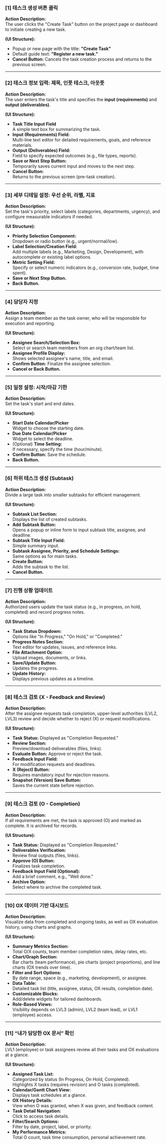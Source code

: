 ### [1] 테스크 생성 버튼 클릭  
**Action Description:**  
The user clicks the "Create Task" button on the project page or dashboard to initiate creating a new task.  

**(UI Structure):**  
- Popup or new page with the title: **"Create Task"**  
- Default guide text: **"Register a new task."**  
- **Cancel Button:** Cancels the task creation process and returns to the previous screen.  

---

### [2] 테스크 정보 입력: 제목, 인풋 테스크, 아웃풋  
**Action Description:**  
The user enters the task's title and specifies the **input (requirements)** and **output (deliverables)**.  

**(UI Structure):**  
- **Task Title Input Field**  
  A simple text box for summarizing the task.  
- **Input (Requirements) Field:**  
  Multi-line text editor for detailed requirements, goals, and reference materials.  
- **Output (Deliverables) Field:**  
  Field to specify expected outcomes (e.g., file types, reports).  
- **Save or Next Step Button:**  
  Temporarily saves current input and moves to the next step.  
- **Cancel Button:**  
  Returns to the previous screen (pre-task creation).  

---

### [3] 세부 디테일 설정: 우선 순위, 라벨, 지표  
**Action Description:**  
Set the task's priority, select labels (categories, departments, urgency), and configure measurable indicators if needed.  

**(UI Structure):**  
- **Priority Selection Component:**  
  Dropdown or radio button (e.g., urgent/normal/low).  
- **Label Selection/Creation Field:**  
  Add multiple labels (e.g., Marketing, Design, Development), with autocomplete or existing label options.  
- **Metric Setting Field:**  
  Specify or select numeric indicators (e.g., conversion rate, budget, time spent).  
- **Save or Next Step Button.**  
- **Back Button.**  

---

### [4] 담당자 지정  
**Action Description:**  
Assign a team member as the task owner, who will be responsible for execution and reporting.  

**(UI Structure):**  
- **Assignee Search/Selection Box:**  
  Select or search team members from an org chart/team list.  
- **Assignee Profile Display:**  
  Shows selected assignee's name, title, and email.  
- **Confirm Button:** Finalize the assignee selection.  
- **Cancel or Back Button.**  

---

### [5] 일정 설정: 시작/마감 기한  
**Action Description:**  
Set the task's start and end dates.  

**(UI Structure):**  
- **Start Date Calendar/Picker**  
  Widget to choose the starting date.  
- **Due Date Calendar/Picker**  
  Widget to select the deadline.  
- (Optional) **Time Setting:**  
  If necessary, specify the time (hour/minute).  
- **Confirm Button:** Save the schedule.  
- **Back Button.**  

---

### [6] 하위 테스크 생성 (Subtask)  
**Action Description:**  
Divide a large task into smaller subtasks for efficient management.  

**(UI Structure):**  
- **Subtask List Section:**  
  Displays the list of created subtasks.  
- **Add Subtask Button:**  
  Opens a popup or inline form to input subtask title, assignee, and deadline.  
- **Subtask Title Input Field:**  
  Simple summary input.  
- **Subtask Assignee, Priority, and Schedule Settings:**  
  Same options as for main tasks.  
- **Create Button:**  
  Adds the subtask to the list.  
- **Cancel Button.**  

---

### [7] 진행 상황 업데이트  
**Action Description:**  
Authorized users update the task status (e.g., in progress, on hold, completed) and record progress notes.  

**(UI Structure):**  
- **Task Status Dropdown:**  
  Options like "In Progress," "On Hold," or "Completed."  
- **Progress Notes Section:**  
  Text editor for updates, issues, and reference links.  
- **File Attachment Option:**  
  Upload images, documents, or links.  
- **Save/Update Button:**  
  Updates the progress.  
- **Update History:**  
  Displays previous updates as a timeline.  

---

### [8] 테스크 검토 (X - Feedback and Review)  
**Action Description:**  
After the assignee requests task completion, upper-level authorities (LVL2, LVL3) review and decide whether to reject (X) or request modifications.  

**(UI Structure):**  
- **Task Status:** Displayed as "Completion Requested."  
- **Review Section:**  
  Preview/download deliverables (files, links).  
- **Evaluate Button:** Approve or reject the task.  
- **Feedback Input Field:**  
  For modification requests and deadlines.  
- **X (Reject) Button:**  
  Requires mandatory input for rejection reasons.  
- **Snapshot (Version) Save Button:**  
  Saves the current state before rejection.  

---

### [9] 테스크 검토 (O - Completion)  
**Action Description:**  
If all requirements are met, the task is approved (O) and marked as complete. It is archived for records.  

**(UI Structure):**  
- **Task Status:** Displayed as "Completion Requested."  
- **Deliverables Verification:**  
  Review final outputs (files, links).  
- **Approve (O) Button:**  
  Finalizes task completion.  
- **Feedback Input Field (Optional):**  
  Add a brief comment, e.g., "Well done."  
- **Archive Option:**  
  Select where to archive the completed task.  

---

### [10] OX 데이터 기반 대시보드  
**Action Description:**  
Visualize data from completed and ongoing tasks, as well as OX evaluation history, using charts and graphs.  

**(UI Structure):**  
- **Summary Metrics Section:**  
  Total O/X counts, team member completion rates, delay rates, etc.  
- **Chart/Graph Section:**  
  Bar charts (team performance), pie charts (project proportions), and line charts (OX trends over time).  
- **Filter and Sort Options:**  
  By date range, space (e.g., marketing, development), or assignee.  
- **Data Table:**  
  Detailed task list (title, assignee, status, OX results, completion date).  
- **Customizable Blocks:**  
  Add/delete widgets for tailored dashboards.  
- **Role-Based Views:**  
  Visibility depends on LVL3 (admin), LVL2 (team lead), or LVL1 (employee) access.  

---

### [11] “내가 담당한 OX 문서” 확인  
**Action Description:**  
LVL1 (employee) or task assignees review all their tasks and OX evaluations at a glance.  

**(UI Structure):**  
- **Assigned Task List:**  
  Categorized by status (In Progress, On Hold, Completed).  
  Highlights X tasks (requires revision) and O tasks (completed).  
- **Calendar/Gantt Chart View:**  
  Displays task schedules at a glance.  
- **OX History Details:**  
  View when O was granted, when X was given, and feedback content.  
- **Task Detail Navigation:**  
  Click to access task details.  
- **Filter/Search Options:**  
  Filter by date, project, label, or priority.  
- **My Performance Metrics:**  
  Total O count, task time consumption, personal achievement rate.  

